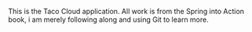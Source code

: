 This is the Taco Cloud application.
All work is from the Spring into Action book, i am merely following along and using Git to learn more.

